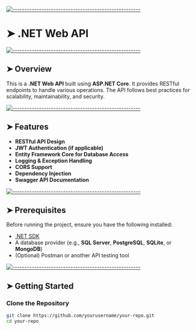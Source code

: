 <!-- ⚠️ This README has been generated from the file(s) "blueprint.md" ⚠️-->
[![-----------------------------------------------------](https://raw.githubusercontent.com/andreasbm/readme/master/assets/lines/colored.png)](#net-web-api)

# ➤ .NET Web API


[![-----------------------------------------------------](https://raw.githubusercontent.com/andreasbm/readme/master/assets/lines/colored.png)](#overview)

## ➤ Overview

This is a **.NET Web API** built using **ASP.NET Core**. It provides RESTful endpoints to handle various operations. The API follows best practices for scalability, maintainability, and security.


[![-----------------------------------------------------](https://raw.githubusercontent.com/andreasbm/readme/master/assets/lines/colored.png)](#features)

## ➤ Features

- **RESTful API Design**
- **JWT Authentication (if applicable)**
- **Entity Framework Core for Database Access**
- **Logging & Exception Handling**
- **CORS Support**
- **Dependency Injection**
- **Swagger API Documentation**


[![-----------------------------------------------------](https://raw.githubusercontent.com/andreasbm/readme/master/assets/lines/colored.png)](#prerequisites)

## ➤ Prerequisites

Before running the project, ensure you have the following installed:

- [.NET SDK](https://dotnet.microsoft.com/en-us/download)
- A database provider (e.g., **SQL Server**, **PostgreSQL**, **SQLite**, or **MongoDB**)
- (Optional) Postman or another API testing tool


[![-----------------------------------------------------](https://raw.githubusercontent.com/andreasbm/readme/master/assets/lines/colored.png)](#getting-started)

## ➤ Getting Started

### Clone the Repository

```sh
git clone https://github.com/yourusername/your-repo.git
cd your-repo
